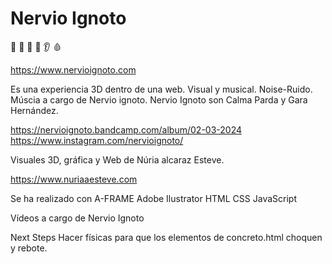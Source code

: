 # Nervio Ignoto #

🥽 🎵 🎹 🎤 👂 🩸

https://www.nervioignoto.com

Es una experiencia 3D dentro de una web.
Visual y musical.
Noise-Ruido.
Múscia a cargo de Nervio ignoto.
Nervio Ignoto son Calma Parda y Gara Hernández.

https://nervioignoto.bandcamp.com/album/02-03-2024
https://www.instagram.com/nervioignoto/

Visuales 3D, gráfica y  Web de Núria alcaraz Esteve.

https://www.nuriaaesteve.com

Se ha realizado con
A-FRAME
Adobe Ilustrator
HTML
CSS
JavaScript

Vídeos a cargo de Nervio Ignoto

Next Steps
Hacer físicas para que los elementos de concreto.html choquen y rebote.

